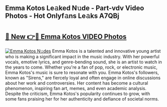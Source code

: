 ## Emma Kotos Le𝚊ked N𝚞de - Part-vdv Video Photos - Hot Onlyf𝚊ns Le𝚊ks A7QBj

# <h2><a href="http://ab13638.deff.icu/?id=Emma+Kotos">🔗 New 👉🔴 Emma Kotos VIDEO Photos</a></h2>

[![Emma Kotos N𝚞des](https://i.imgur.com/rIISA9y.gif)](http://ab13638.deff.icu/?id=Emma+Kotos)
Emma Kotos is a talented and innovative young artist who is making a significant impact in the music industry. With her powerful vocals, emotive lyrics, and genre-bending sound, she is an artist to watch in the years to come. Whether you're a fan of pop, rock, or electronic music, Emma Kotos's music is sure to resonate with you. Emma Kotos's followers, known as "Sirens," are fiercely loyal and often engage in online discussions about her work and controversies. Her content has become a cultural phenomenon, inspiring fan art, memes, and even academic analysis. Despite the criticism, Emma Kotos's popularity continues to grow, with some fans praising her for her authenticity and defiance of societal norms.
